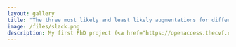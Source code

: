```yaml
---
layout: gallery
title: "The three most likely and least likely augmentations for different domains, as estimated by SLACK - a method for automatically learning optimal data augmentation policies."
image: /files/slack.png
description: My first PhD project (<a href="https://openaccess.thecvf.com/content/CVPR2023/papers/Marrie_SLACK_Stable_Learning_of_Augmentations_With_Cold-Start_and_KL_Regularization_CVPR_2023_paper.pdf">CVPR 2023</a>) focused on automatically learning optimal data augmentation policies using bilevel optimization.
---
```

